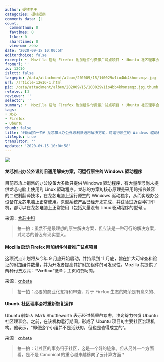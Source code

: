 ```yaml
---
author: 硬核老王
categories: 硬核观察
comments_data: []
count:
  commentnum: 0
  favtimes: 0
  likes: 0
  sharetimes: 0
  viewnum: 2992
date: '2020-09-15 10:00:58'
editorchoice: false
excerpt: •  Mozilla 启动 Firefox 附加组件付费推广试点项目 • Ubuntu 社区理事会将重新恢复运作
fromurl: ''
id: 12616
islctt: false
largepic: /data/attachment/album/202009/15/100029w1io4bb4khonzmqz.jpg
url: /article-12616-1.html
pic: /data/attachment/album/202009/15/100029w1io4bb4khonzmqz.jpg.thumb.jpg
related: []
reviewer: ''
selector: ''
summary: •  Mozilla 启动 Firefox 附加组件付费推广试点项目 • Ubuntu 社区理事会将重新恢复运作
tags:
- 龙芯
- Firefox
- Ubuntu
thumb: false
title: '#新闻拍一拍# 龙芯推出办公外设利旧通用解决方案，可运行原生的 Windows 驱动程序'
titlepic: true
translator: ''
updated: '2020-09-15 10:00:58'
---
```


![](/data/attachment/album/202009/15/100029w1io4bb4khonzmqz.jpg)


#### 龙芯推出办公外设利旧通用解决方案，可运行原生的 Windows 驱动程序


目前市场上销售的办公设备大多数只提供 Windows 驱动程序，有大量型号尚未提供龙芯电脑上使用的 Linux 驱动程序。龙芯的方案的核心原理是采用跨指令兼容的二进制翻译技术，在龙芯电脑上运行原生的 Windows 驱动程序，从而实现办公设备在龙芯电脑上正常使用。原型系统产品已经开发完成，并试验过近百种打印机，都可以在龙芯电脑上正常使用（包括大量没有 Linux 驱动程序的型号）。


来源：[龙芯中科](https://www.cnbeta.com/articles/tech/1028891.htm)



> 
> 拍一拍：虽然不是最理想的原生解决方案，但应该是一种可行的解决方案，对龙芯的普及有现实意义。
> 
> 
> 


#### Mozilla 启动 Firefox 附加组件付费推广试点项目


这项试点计划将从今年 9 月底开始启动，并持续到 11 月底，旨在扩大可审查和验证的附加组件数量，并为开发者提高其扩附加组件的可发现性。Mozilla 共提供了两种付费方式：“Verified”徽章；主页的赞助商。


来源：[cnbeta](https://www.cnbeta.com/articles/tech/1028693.htm)



> 
> 拍一拍：必要的商业化支持和审查，对于 Firefox 生态的繁荣是有意义的、
> 
> 
> 


#### Ubuntu 社区理事会将重新恢复运作


Ubuntu 创始人 Mark Shuttleworth 表示经过慎重的考虑，决定努力恢复 Ubuntu 社区理事会。之前，在该机构运行期间，形成了 Ubuntu 项目的主要社区治理机构。他表示，“即便这个小组并不是活跃的，但也是值得成立的”。


来源：[cnbeta](https://www.cnbeta.com/articles/tech/1028705.htm)



> 
> 拍一拍：让社区的事务归于社区，这是一个好的迹象。但从另外一个方面看，是不是 Canonical 的重心越来越移向了云计算方面？
> 
> 
>